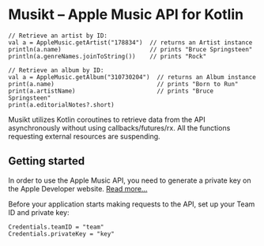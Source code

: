 # Musikt – Apple Music API for Kotlin

```
// Retrieve an artist by ID:
val a = AppleMusic.getArtist("178834")  // returns an Artist instance
println(a.name)                         // prints "Bruce Springsteen"
println(a.genreNames.joinToString())    // prints "Rock"

// Retrieve an album by ID:
val a = AppleMusic.getAlbum("310730204")  // returns an Album instance
print(a.name)                             // prints "Born to Run"
print(a.artistName)                       // prints "Bruce Springsteen"
print(a.editorialNotes?.short)
```

Musikt utilizes Kotlin coroutines to retrieve data from the API asynchronously without using callbacks/futures/rx.
All the functions requesting external resources are suspending.

## Getting started

In order to use the Apple Music API, you need to generate a private key on the Apple Developer website. 
[Read more...](https://developer.apple.com/library/content/documentation/NetworkingInternetWeb/Conceptual/AppleMusicWebServicesReference/SetUpWebServices.html)

Before your application starts making requests to the API, set up your Team ID and private key:
```
Credentials.teamID = "team"
Credentials.privateKey = "key"
```